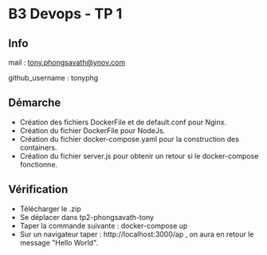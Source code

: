 # B3 Devops - TP 1

## Info

mail : tony.phongsavath@ynov.com

github_username : tonyphg

## Démarche

- Création des fichiers DockerFile et de default.conf pour Nginx.
- Création du fichier DockerFile pour NodeJs.
- Création du fichier docker-compose.yaml pour la construction des containers.
- Création du fichier server.js pour obtenir un retour si le docker-compose fonctionne.

## Vérification

- Télécharger le .zip
- Se déplacer dans tp2-phongsavath-tony
- Taper la commande suivante : docker-compose up
- Sur un navigateur taper : http://localhost:3000/ap , on aura en retour le message "Hello World".